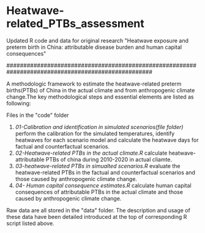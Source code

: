 # Heatwave-related_PTBs_assessment
Updated R code and data for original research "Heatwave exposure and preterm birth in China: attributable disease burden and human capital consequences"

###################################################################################################

A methodologic framework to estimate the heatwave-related preterm births(PTBs) of China in the actual climate and from anthropogenic climate change.The key methodological steps and essential elements are listed as following:

Files in the "code" folder
1. _01-Calibration and identification in simulated scenarios(file folder)_ perform the calibration for the simulated temperatures, identify heatwaves for each scenario model and calculate the heatwave days for factual and counterfactual scenarios.
2. _02-Heatwave-related PTBs in the actual climate.R_ calculate heatwave-attributable PTBs of china during 2010-2020 in actual cliamte.
3. _03-heatwave-related PTBs in simualted scenarios.R_ evaluate the heatwave-related PTBs in the factual and counterfactual scenarios and those caused by anthropogenic climate change.
4. _04- Human capital consequence estimates.R_ calculate human capital consequences of attributable PTBs in the actual climate and those caused by anthropogenic climate change.

Raw data are all stored in the "data" folder. 
The description and usage of these data have been detailed introduced at the top of corresponding R script listed above.
